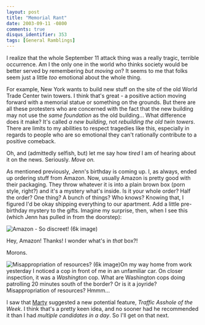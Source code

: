 ```yaml
---
layout: post
title: "Memorial Rant"
date: 2003-09-11 -0800
comments: true
disqus_identifier: 353
tags: [General Ramblings]
---
```

I realize that the whole September 11 attack thing was a really tragic,
terrible occurrence. Am I the only one in the world who thinks society
would be better served by remembering *but moving on*? It seems to me
that folks seem just a little *too* emotional about the whole thing.
 
 For example, New York wants to build new stuff on the site of the old
World Trade Center twin towers. I think that's great - a positive action
moving forward with a memorial statue or something on the grounds. But
there are all these protesters who are concerned with the fact that the
new building may not use the *same foundation* as the old building...
What difference does it make? It's called *a new building*, not
*rebuilding the old twin towers*. There are limits to my abilities to
respect tragedies like this, especially in regards to people who are so
emotional they can't rationally contribute to a positive comeback.
 
 Oh, and (admittedly selfish, but) let me say how *tired* I am of
hearing about it on the news. Seriously. *Move on.*
 
 As mentioned previously, Jenn's birthday is coming up. I, as always,
ended up ordering stuff from Amazon. Now, usually Amazon is pretty good
with their packaging. They throw whatever it is into a plain brown box
(porn style, right?) and it's a mystery what's inside. Is it your whole
order? Half the order? One thing? A bunch of things? Who knows? Knowing
that, I figured I'd be okay shipping everything to our apartment. Add a
little pre-birthday mystery to the gifts. Imagine my surprise, then,
when I see this (which Jenn has pulled in from the doorstep):
 
 ![Amazon - So discreet! (6k
image)](https://hyqi8g.blu.livefilestore.com/y2pM5JvZr3Mxrzfd147N8rtN-ogNd4yIqbDe6Q2IRH0gMIQSsr4T7PqPAjQS-M1016pImBqyXV_BVHGL_bX6uwr0LvuUJidKMQ85-M6YbtCfQc/20030911amazonmorons.jpg?psid=1)
 
 Hey, Amazon! Thanks! I wonder what's in *that* box?!
 
 Morons.
 
 ![Misappropriation of resources? (6k
image)](https://hyqi8g.blu.livefilestore.com/y2pxeg0U8Oh-X5YjLxTTuv1X_SEl9D7hxS0CfM9nwwDJdtRZ7UPEyQpwMaYdrhSIV2hMhyiMV01O1fi_llCEMWrRtA3qhTiIS_D6xuUFOipPZk/20030911washingtoncop.jpg?psid=1)On
my way home from work yesterday I noticed a cop in front of me in an
unfamiliar car. On closer inspection, it was a *Washington* cop. What
are Washington cops doing patrolling 20 minutes south of the border? Or
is it a joyride? Misappropriation of resources? Hmmm...
 
 I saw that [Marty](http://www.mildperil.net/blog) suggested a new
potential feature, *Traffic Asshole of the Week*. I think that's a
pretty keen idea, and no sooner had he recommended it than I had
*multiple candidates in a day*. So I'll get on that next.
